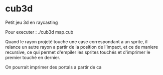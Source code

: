 # cub3d
Petit jeu 3d en raycasting

Pour executer : ./cub3d map.cub

Quand le rayon projeté touche une case correspondant a un sprite, il relance un autre rayon a partir de la position de l'impact, et ce de maniere recursive, ce qui permet d'empiler les sprites touchés et d'imprimer le premier touché en dernier.

On pourrait imprimer des portals a partir de ca
